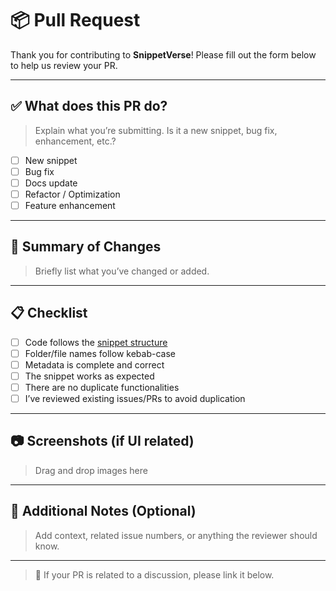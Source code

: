# 📦 Pull Request

Thank you for contributing to **SnippetVerse**! Please fill out the form below to help us review your PR.

---

## ✅ What does this PR do?

> Explain what you’re submitting. Is it a new snippet, bug fix, enhancement, etc.?

- [ ] New snippet
- [ ] Bug fix
- [ ] Docs update
- [ ] Refactor / Optimization
- [ ] Feature enhancement

---

## 🧾 Summary of Changes

> Briefly list what you’ve changed or added.

---

## 📋 Checklist

- [ ] Code follows the [snippet structure](./CONTRIBUTING.md)
- [ ] Folder/file names follow kebab-case
- [ ] Metadata is complete and correct
- [ ] The snippet works as expected
- [ ] There are no duplicate functionalities
- [ ] I’ve reviewed existing issues/PRs to avoid duplication

---

## 📷 Screenshots (if UI related)

> Drag and drop images here

---

## 🧠 Additional Notes (Optional)

> Add context, related issue numbers, or anything the reviewer should know.

---

> 💬 If your PR is related to a discussion, please link it below.
